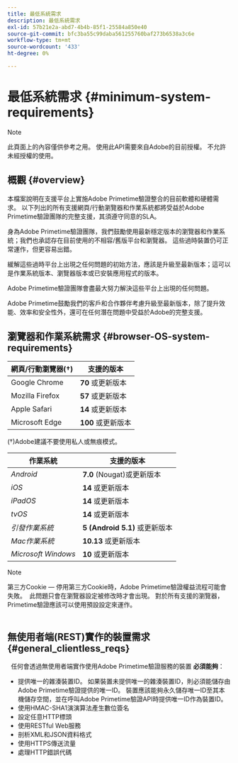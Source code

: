 ```yaml
---
title: 最低系統需求
description: 最低系統需求
exl-id: 57b21e2a-abd7-4b4b-85f1-25584a850e40
source-git-commit: bfc3ba55c99daba561255760baf273b6538a3c6e
workflow-type: tm+mt
source-wordcount: '433'
ht-degree: 0%

---
```


# 最低系統需求 {#minimum-system-requirements}

>[!NOTE]
>
>此頁面上的內容僅供參考之用。 使用此API需要來自Adobe的目前授權。 不允許未經授權的使用。


## 概觀 {#overview}

本檔案說明在支援平台上實施Adobe Primetime驗證整合的目前軟體和硬體需求。 以下列出的所有支援網頁/行動瀏覽器和作業系統都將受益於Adobe Primetime驗證團隊的完整支援，其須遵守同意的SLA。

身為Adobe Primetime驗證團隊，我們鼓勵使用最新穩定版本的瀏覽器和作業系統；我們也承認存在目前使用的不相容/舊版平台和瀏覽器。 這些過時裝置仍可正常運作，但更容易出錯。

緩解這些過時平台上出現之任何問題的初始方法，應該是升級至最新版本；這可以是作業系統版本、瀏覽器版本或已安裝應用程式的版本。

Adobe Primetime驗證團隊會盡最大努力解決這些平台上出現的任何問題。 

Adobe Primetime鼓勵我們的客戶和合作夥伴考慮升級至最新版本，除了提升效能、效率和安全性外，還可在任何潛在問題中受益於Adobe的完整支援。 


## 瀏覽器和作業系統需求 {#browser-OS-system-requirements}


| 網頁/行動瀏覽器(†) | 支援的版本 |
|---|---|
| Google Chrome | **70** 或更新版本 |
| Mozilla Firefox | **57** 或更新版本 |
| Apple Safari | **14** 或更新版本 |
| Microsoft Edge | **100** 或更新版本 |

(†)Adobe建議不要使用私人或無痕模式。

| 作業系統 | 支援的版本 |
|---|---|
| *Android* | **7.0** (Nougat)或更新版本 |
| *iOS* | **14** 或更新版本 |
| *iPadOS* | **14** 或更新版本 |
| *tvOS* | **14** 或更新版本 |
| *引發作業系統* | **5 (Android 5.1)** 或更新版本 |
| *Mac作業系統* | **10.13** 或更新版本 |
| *Microsoft Windows* | **10** 或更新版本 |




>[!NOTE]
>
>第三方Cookie — 停用第三方Cookie時，Adobe Primetime驗證權益流程可能會失敗。  此問題只會在瀏覽器設定被修改時才會出現。 對於所有支援的瀏覽器，Primetime驗證應該可以使用預設設定來運作。\
 

## 無使用者端(REST)實作的裝置需求 {#general_clientless_reqs}

 
任何會透過無使用者端實作使用Adobe Primetime驗證服務的裝置 **必須能夠**：

* 提供唯一的雜湊裝置ID。 如果裝置未提供唯一的雜湊裝置ID，則必須能儲存由Adobe Primetime驗證提供的唯一ID。 裝置應該能夠永久儲存唯一ID至其本機儲存空間，並在呼叫Adobe Primetime驗證API時提供唯一ID作為裝置ID。
* 使用HMAC-SHA1演演算法產生數位簽名
* 設定任意HTTP標頭
* 使用RESTful Web服務
* 剖析XML和JSON資料格式
* 使用HTTPS傳送流量
* 處理HTTP錯誤代碼
